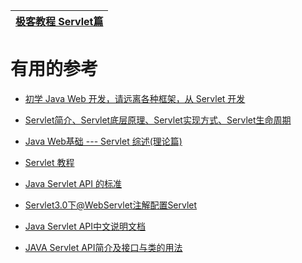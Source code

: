 

[极客教程  Servlet篇](https://geek-docs.com/servlet)|
---|





# 有用的参考

* [初学 Java Web 开发，请远离各种框架，从 Servlet 开发](https://www.oschina.net/question/12_52027)
* [Servlet简介、Servlet底层原理、Servlet实现方式、Servlet生命周期](https://blog.csdn.net/qq_35415600/article/details/76100568)
* [Java Web基础 --- Servlet 综述(理论篇)](https://blog.csdn.net/justloveyou_/article/details/60964714)
* [Servlet 教程](https://code.ziqiangxuetang.com/servlet/servlet-environment-setup.html)

* [Java Servlet API 的标准](https://docs.kilvn.com/servlet-3.1-specification/docs/Preface/Preface.html)
* [Servlet3.0下@WebServlet注解配置Servlet](https://blog.csdn.net/mytt_10566/article/details/70173007)
* [Java Servlet API中文说明文档](https://blog.csdn.net/yifan268/article/details/1600156?ops_request_misc=%257B%2522request%255Fid%2522%253A%2522159111965519195162531448%2522%252C%2522scm%2522%253A%252220140713.130102334..%2522%257D&request_id=159111965519195162531448&biz_id=0&utm_medium=distribute.pc_search_result.none-task-blog-2~blog~top_click~default-1-1600156.pc_v2_rank_blog_default&utm_term=java+servlet+api%E5%92%8Cservlet+api)
* [JAVA Servlet API简介及接口与类的用法](https://blog.csdn.net/q_l_s/article/details/51754652?ops_request_misc=&request_id=&biz_id=102&utm_term=java%20servlet%20api%E5%92%8Cservlet%20api&utm_medium=distribute.pc_search_result.none-task-blog-2~blog~sobaiduweb~default-0-51754652)
